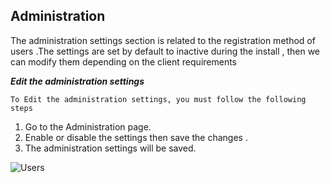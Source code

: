## Administration
The administration settings section is related to the registration method of users .The settings are set by default to inactive during the install , then we can modify them depending on the client requirements

___Edit the administration settings___

`To Edit the administration settings, you must follow the following steps`

1. Go to the Administration page.
2. Enable or disable the settings  then save the changes .
3. The administration settings  will be saved.

![Users](/img/administration.png)
